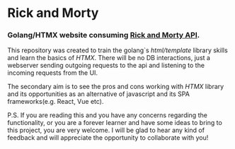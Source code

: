 # Rick and Morty
<h3><b>Golang/HTMX</b> website consuming <a href="https:/rickandmortyapi.com/">Rick and Morty API</a>.</h5>

This repository was created to train the golang`s *html/template* library skills and learn the basics of *HTMX*. There will be no DB interactions, just a webserver sending outgoing requests to the api and listening to the incoming requests from the UI.

The secondary aim is to see the pros and cons working with *HTMX* library and its opportunities as an alternative of javascript and its SPA frameworks(e.g. React, Vue etc).

P.S. If you are reading this and you have any concerns regarding the functionality, or you are a forever learner and have some ideas to bring to this project, you are very welcome. I will be glad to hear any kind of feedback and will appreciate the opportunity to collaborate with you!

